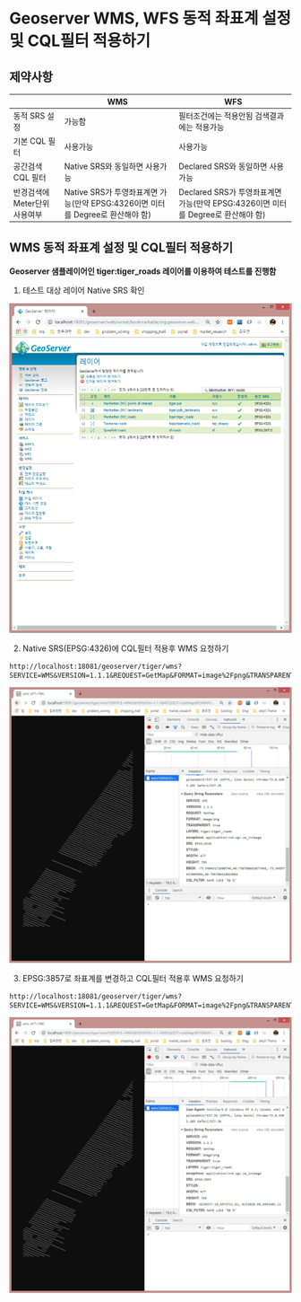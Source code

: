 # Geoserver WMS, WFS 동적 좌표계 설정 및 CQL필터 적용하기

## 제약사항
|                               | WMS                                                                           | WFS                                                                             |
|-------------------------------|-------------------------------------------------------------------------------|---------------------------------------------------------------------------------|
| 동적 SRS 설정                 | 가능함                                                                        | 필터조건에는 적용안됨 검색결과에는 적용가능                                     |
| 기본 CQL 필터                 | 사용가능                                                                      | 사용가능                                                                        |
| 공간검색 CQL 필터             | Native SRS와 동일하면 사용가능                                                | Declared SRS와 동일하면 사용가능                                                |
| 반경검색에 Meter단위 사용여부 | Native SRS가 투영좌표계면 가능(만약 EPSG:4326이면 미터를 Degree로 환산해야 함)  | Declared SRS가 투영좌표계면 가능(만약 EPSG:4326이면 미터를 Degree로 환산해야 함) |

## WMS 동적 좌표계 설정 및 CQL필터 적용하기
__Geoserver 샘플레이어인 tiger:tiger_roads 레이어를 이용하여 테스트를 진행함__

01. 테스트 대상 레이어 Native SRS 확인
<img src='screenshots/tiger_roads.PNG' />

02. Native SRS(EPSG:4326)에 CQL필터 적용후 WMS 요청하기
```
http://localhost:18081/geoserver/tiger/wms?SERVICE=WMS&VERSION=1.1.1&REQUEST=GetMap&FORMAT=image%2Fpng&TRANSPARENT=true&LAYERS=tiger%3Atiger_roads&exceptions=application%2Fvnd.ogc.se_inimage&SRS=EPSG%3A4326&STYLES=&WIDTH=477&HEIGHT=769&BBOX=-73.99043172600746,40.730780661077496,-73.94957453009606,40.796700418024066&CQL_FILTER=NAME%20LIKE%20%27%25E%20%25%27
```
<img src='screenshots/WMS_CQL_4326.PNG' />

03. EPSG:3857로 좌표계를 변경하고 CQL필터 적용후 WMS 요청하기
```
http://localhost:18081/geoserver/tiger/wms?SERVICE=WMS&VERSION=1.1.1&REQUEST=GetMap&FORMAT=image%2Fpng&TRANSPARENT=true&LAYERS=tiger%3Atiger_roads&exceptions=application%2Fvnd.ogc.se_inimage&SRS=EPSG%3A3857&STYLES=&WIDTH=477&HEIGHT=769&BBOX=-8236577.18,4972712.61,-8232028.98,4982401.11&CQL_FILTER=NAME%20LIKE%20%27%25E%20%25%27
```
<img src='screenshots/WMS_CQL_3857.PNG' />
